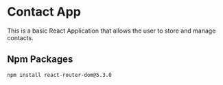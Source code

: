 # Contact App 

This is a basic React Application that allows the user to store and manage contacts. 

## Npm Packages 
```
npm install react-router-dom@5.3.0
```
